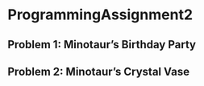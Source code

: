 # ProgrammingAssignment2
## Problem 1: Minotaur’s Birthday Party

## Problem 2: Minotaur’s Crystal Vase
